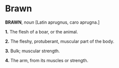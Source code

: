 # Brawn

**BRAWN**, _noun_ \[Latin aprugnus, caro aprugna.\]

**1.** The flesh of a boar, or the animal.

**2.** The fleshy, protuberant, muscular part of the body.

**3.** Bulk; muscular strength.

**4.** The arm, from its muscles or strength.